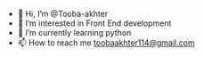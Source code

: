 - 👋 Hi, I’m @Tooba-akhter
- 👀 I’m interested in Front End development
- 🌱 I’m currently learning python
- 📫 How to reach me toobaakhter114@gmail.com


<!---
Tooba-akhter/Tooba-akhter is a ✨ special ✨ repository because its `README.md` (this file) appears on your GitHub profile.
You can click the Preview link to take a look at your changes.
--->
